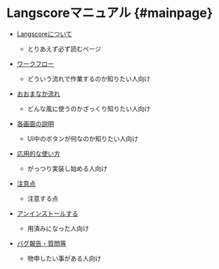# Langscoreマニュアル    {#mainpage}

* [Langscoreについて](#about)
  - とりあえず必ず読むページ

* [ワークフロー](#workflow)
  - どういう流れで作業するのか知りたい人向け

* [おおまなか流れ](#basic_usage)
  - どんな風に使うのかざっくり知りたい人向け
  
* [各画面の説明](#screen_description)
  - UI中のボタンが何なのか知りたい人向け

* [応用的な使い方](#usage_advance)
  - がっつり実装し始める人向け

* [注意点](#points_to_note)
  - 注意する点

* [アンインストールする](#uninstall)
  - 用済みになった人向け

* [バグ報告・質問等](#information)
  - 物申したい事がある人向け